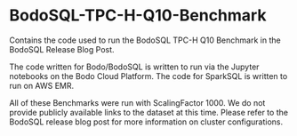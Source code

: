 # BodoSQL-TPC-H-Q10-Benchmark
Contains the code used to run the BodoSQL TPC-H Q10 Benchmark in the BodoSQL Release Blog Post.

The code written for Bodo/BodoSQL is written to run via the Jupyter notebooks on the Bodo Cloud Platform. The code for SparkSQL is written to run on AWS EMR.

All of these Benchmarks were run with ScalingFactor 1000. We do not provide publicly available links to the dataset at this time. Please refer to the BodoSQL release blog post for more information on cluster configurations.
